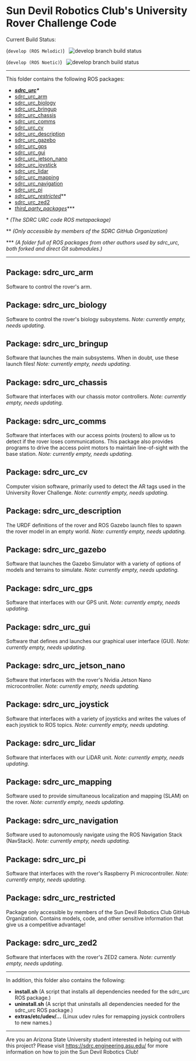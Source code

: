 # Sun Devil Robotics Club's University Rover Challenge Code

Current Build Status:

(`develop (ROS Melodic)`) &nbsp; ![develop branch build status](https://github.com/sundevilrobotics/urc-code/actions/workflows/buildros.yml/badge.svg?branch=develop)

(`develop (ROS Noetic)`) &nbsp; ![develop branch build status](https://github.com/sundevilrobotics/urc-code/actions/workflows/buildrosnoetic.yml/badge.svg?branch=develop)

___

This folder contains the following ROS packages:
- ***[sdrc_urc](sdrc_urc)\****
- [sdrc_urc_arm](sdrc_urc_arm)
- [sdrc_urc_biology](sdrc_urc_biology)
- [sdrc_urc_bringup](sdrc_urc_bringup)
- [sdrc_urc_chassis](sdrc_urc_chassis)
- [sdrc_urc_comms](sdrc_urc_comms)
- [sdrc_urc_cv](sdrc_urc_cv)
- [sdrc_urc_description](sdrc_urc_description)
- [sdrc_urc_gazebo](sdrc_urc_gazebo)
- [sdrc_urc_gps](sdrc_urc_gps)
- [sdrc_urc_gui](sdrc_urc_gui)
- [sdrc_urc_jetson_nano](sdrc_urc_jetson_nano)
- [sdrc_urc_joystick](sdrc_urc_joystick)
- [sdrc_urc_lidar](sdrc_urc_lidar)
- [sdrc_urc_mapping](sdrc_urc_mapping)
- [sdrc_urc_navigation](sdrc_urc_navigation)
- [sdrc_urc_pi](sdrc_urc_pi)
- [*sdrc_urc_restricted*](sdrc_urc_restricted)\*\*
- [sdrc_urc_zed2](sdrc_urc_zed2)
- [*third_party_packages*](third_party_packages)\*\*\*

\* *(The SDRC URC code ROS metapackage)*

\*\* *(Only accessible by members of the SDRC GitHub Organization)*

\*\*\* *(A folder full of ROS packages from other authors used by sdrc_urc, both forked and direct Git submodules.)*

___

## Package: sdrc_urc_arm
Software to control the rover's arm.

## Package: sdrc_urc_biology
Software to control the rover's biology subsystems.
*Note: currently empty, needs updating.*

## Package: sdrc_urc_bringup
Software that launches the main subsystems. When in doubt, use these launch files! *Note: currently empty, needs updating.*

## Package: sdrc_urc_chassis
Software that interfaces with our chassis motor controllers. 
*Note: currently empty, needs updating.*

## Package: sdrc_urc_comms
Software that interfaces with our access points (routers) to allow us to detect
if the rover loses communications. This package also provides programs to drive
the access point motors to maintain line-of-sight with the base station. *Note: currently empty, needs updating.*

## Package: sdrc_urc_cv
Computer vision software, primarily used to detect the AR tags used in the
University Rover Challenge. *Note: currently empty, needs updating.*

## Package: sdrc_urc_description
The URDF definitions of the rover and ROS Gazebo launch files to spawn the rover
model in an empty world. *Note: currently empty, needs updating.*

## Package: sdrc_urc_gazebo
Software that launches the Gazebo Simulator with a variety of options of models
and terrains to simulate. *Note: currently empty, needs updating.*

## Package: sdrc_urc_gps
Software that interfaces with our GPS unit. *Note: currently empty, needs updating.*

## Package: sdrc_urc_gui
Software that defines and launches our graphical user interface (GUI). *Note: currently empty, needs updating.*

## Package: sdrc_urc_jetson_nano
Software that interfaces with the rover's Nvidia Jetson Nano microcontroller. *Note: currently empty, needs updating.*

## Package: sdrc_urc_joystick
Software that interfaces with a variety of joysticks and writes the values of
each joystick to
ROS topics. *Note: currently empty, needs updating.*

## Package: sdrc_urc_lidar
Software that interfaces with our LiDAR unit. *Note: currently empty, needs updating.*

## Package: sdrc_urc_mapping
Software used to provide simultaneous localization and mapping (SLAM) on the rover. *Note: currently empty, needs updating.*

## Package: sdrc_urc_navigation
Software used to autonomously navigate using the ROS Navigation Stack (NavStack). *Note: currently empty, needs updating.*

## Package: sdrc_urc_pi
Software that interfaces with the rover's Raspberry Pi microcontroller. *Note: currently empty, needs updating.*

## Package: sdrc_urc_restricted
Package only accessible by members of the Sun Devil Robotics Club GitHub Organization. Contains models, code, and other sensitive information that give us
a competitive advantage!

## Package: sdrc_urc_zed2
Software that interfaces with the rover's ZED2 camera. *Note: currently empty, needs updating.*

___

In addition, this folder also contains the following:

- **install.sh** (A script that installs all dependencies needed for the
  sdrc_urc ROS package.)
- **uninstall.sh** (A script that uninstalls all dependencies needed for the
  sdrc_urc ROS package.)
- **extras/etc/udev/...** (Linux udev rules for remapping joysick controllers to new names.)


___

Are you an Arizona State University student interested in helping out with this project? Please visit https://sdrc.engineering.asu.edu/ for more information on how to join the Sun Devil Robotics Club!
